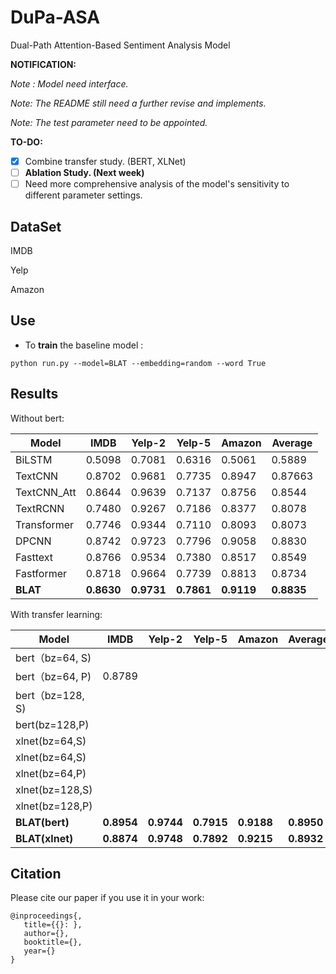 # DuPa-ASA
 Dual-Path Attention-Based Sentiment Analysis Model

**NOTIFICATION:**

_Note : Model need interface._

*Note: The README still need a further revise and implements.* 

*Note: The test parameter need to be appointed.*

**TO-DO:**

- [x] Combine transfer study. (BERT, XLNet) 
- [ ] **Ablation Study. (Next week)**
- [ ] Need more comprehensive analysis of the model's sensitivity to different parameter settings.

## DataSet

IMDB

Yelp

Amazon

## Use

* To **train** the  baseline model :

```shell
python run.py --model=BLAT --embedding=random --word True
```

## Results

Without bert:

| Model       | IMDB       | Yelp-2     | Yelp-5     | Amazon     | Average |
| ----------- | ---------- | ---------- | ---------- | ---------- | ------- |
| BiLSTM      | 0.5098     | 0.7081     | 0.6316     | 0.5061     | 0.5889  |
| TextCNN     | 0.8702     | 0.9681     | 0.7735     | 0.8947     | 0.87663 |
| TextCNN_Att | 0.8644     | 0.9639     | 0.7137     | 0.8756     | 0.8544  |
| TextRCNN    | 0.7480     | 0.9267     | 0.7186     | 0.8377     | 0.8078  |
| Transformer | 0.7746     | 0.9344     | 0.7110     | 0.8093     | 0.8073  |
| DPCNN       | 0.8742     | 0.9723     | 0.7796     | 0.9058     | 0.8830  |
| Fasttext    | 0.8766     | 0.9534     | 0.7380     | 0.8517     | 0.8549  |
| Fastformer  | 0.8718     | 0.9664     | 0.7739     | 0.8813     | 0.8734  |
| **BLAT**    | **0.8630** | **0.9731** | **0.7861** | **0.9119** | **0.8835** |

With transfer learning:

| Model            | IMDB       | Yelp-2     | Yelp-5     | Amazon     | Average    |
| ---------------- | ---------- | ---------- | ---------- | ---------- | ---------- |
| bert（bz=64, S)  |            |            |            |            |            |
| bert（bz=64, P)  | 0.8789     |            |            |            |            |
| bert（bz=128, S) |            |            |            |            |            |
| bert(bz=128,P)   |            |            |            |            |            |
| xlnet(bz=64,S)   |            |            |            |            |            |
| xlnet(bz=64,S)   |            |            |            |            |            |
| xlnet(bz=64,P)   |            |            |            |            |            |
| xlnet(bz=128,S)  |            |            |            |            |            |
| xlnet(bz=128,P)  |            |            |            |            |            |
| **BLAT(bert)**   | **0.8954** | **0.9744** | **0.7915** | **0.9188** | **0.8950** |
| **BLAT(xlnet)**  | **0.8874** | **0.9748** | **0.7892** | **0.9215** | **0.8932** |

## Citation

Please cite our paper if you use it in your work:

```shell
@inproceedings{,
   title={{}: },
   author={},
   booktitle={},
   year={}
}
```
